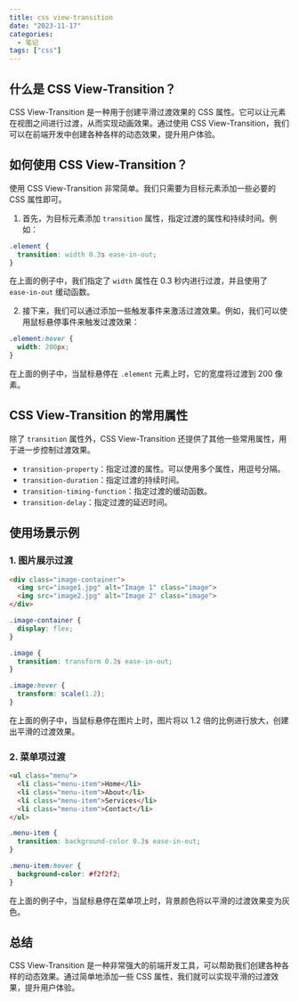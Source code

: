 ```yaml
---
title: css view-transition
date: "2023-11-17"
categories:
  - 笔记
tags: ["css"]
---
```


## 什么是 CSS View-Transition？

CSS View-Transition 是一种用于创建平滑过渡效果的 CSS 属性。它可以让元素在视图之间进行过渡，从而实现动画效果。通过使用 CSS View-Transition，我们可以在前端开发中创建各种各样的动态效果，提升用户体验。

## 如何使用 CSS View-Transition？

使用 CSS View-Transition 非常简单。我们只需要为目标元素添加一些必要的 CSS 属性即可。

1. 首先，为目标元素添加 `transition` 属性，指定过渡的属性和持续时间。例如：

```css
.element {
  transition: width 0.3s ease-in-out;
}
```

在上面的例子中，我们指定了 `width` 属性在 0.3 秒内进行过渡，并且使用了 `ease-in-out` 缓动函数。

2. 接下来，我们可以通过添加一些触发事件来激活过渡效果。例如，我们可以使用鼠标悬停事件来触发过渡效果：

```css
.element:hover {
  width: 200px;
}
```

在上面的例子中，当鼠标悬停在 `.element` 元素上时，它的宽度将过渡到 200 像素。

## CSS View-Transition 的常用属性

除了 `transition` 属性外，CSS View-Transition 还提供了其他一些常用属性，用于进一步控制过渡效果。

- `transition-property`：指定过渡的属性。可以使用多个属性，用逗号分隔。
- `transition-duration`：指定过渡的持续时间。
- `transition-timing-function`：指定过渡的缓动函数。
- `transition-delay`：指定过渡的延迟时间。

## 使用场景示例

### 1. 图片展示过渡

```html
<div class="image-container">
  <img src="image1.jpg" alt="Image 1" class="image">
  <img src="image2.jpg" alt="Image 2" class="image">
</div>
```

```css
.image-container {
  display: flex;
}

.image {
  transition: transform 0.3s ease-in-out;
}

.image:hover {
  transform: scale(1.2);
}
```

在上面的例子中，当鼠标悬停在图片上时，图片将以 1.2 倍的比例进行放大，创建出平滑的过渡效果。

### 2. 菜单项过渡

```html
<ul class="menu">
  <li class="menu-item">Home</li>
  <li class="menu-item">About</li>
  <li class="menu-item">Services</li>
  <li class="menu-item">Contact</li>
</ul>
```

```css
.menu-item {
  transition: background-color 0.3s ease-in-out;
}

.menu-item:hover {
  background-color: #f2f2f2;
}
```

在上面的例子中，当鼠标悬停在菜单项上时，背景颜色将以平滑的过渡效果变为灰色。

## 总结

CSS View-Transition 是一种非常强大的前端开发工具，可以帮助我们创建各种各样的动态效果。通过简单地添加一些 CSS 属性，我们就可以实现平滑的过渡效果，提升用户体验。
